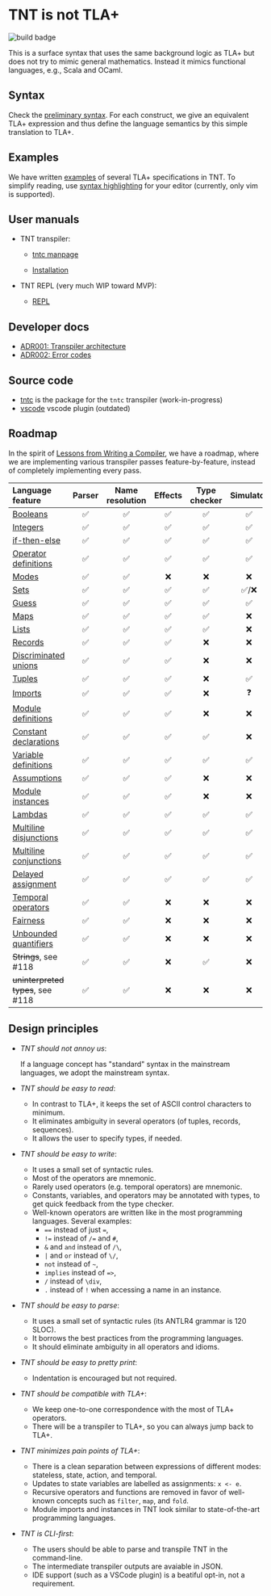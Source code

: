 # TNT is not TLA+

![build badge](https://github.com/informalsystems/tnt/actions/workflows/main.yml/badge.svg)

This is a surface syntax that uses the same background logic as TLA+ but does
not try to mimic general mathematics. Instead it mimics functional languages,
e.g., Scala and OCaml.

## Syntax

Check the [preliminary syntax](./doc/lang.md). For each construct, we give
an equivalent TLA+ expression and thus define the language semantics by
this simple translation to TLA+.

## Examples

We have written [examples](./examples) of several TLA+ specifications in TNT.
To simplify reading, use [syntax highlighting](./editor-plugins) for your
editor (currently, only vim is supported).

## User manuals

 - TNT transpiler:
   - [tntc manpage](./doc/tntc.md)

   - [Installation](./tntc/README.md)

 - TNT REPL (very much WIP toward MVP):
   - [REPL](./doc/repl.md)

## Developer docs

 - [ADR001: Transpiler architecture](./doc/adr001-transpiler-architecture.md)
 - [ADR002: Error codes](./doc/adr002-errors.md)

## Source code

 - [tntc](./tntc) is the package for the `tntc` transpiler (work-in-progress)
 - [vscode](./vscode) vscode plugin (outdated)

## Roadmap

In the spirit of [Lessons from Writing a Compiler][], we have a roadmap, where
we are implementing various transpiler passes feature-by-feature, instead of
completely implementing every pass.

| Language feature                  | Parser             | Name resolution    | Effects            | Type checker       | Simulator          | To-Apalache | Tutorials |
| :---------------                  | :----:             | :-------------:    | :-----:            | :----------:       | :-------:          | :---------: | :-------: |
| [Booleans][]                      | :white_check_mark: | :white_check_mark: | :white_check_mark: | :white_check_mark: | :white_check_mark: | :x:         | :x:       |
| [Integers][]                      | :white_check_mark: | :white_check_mark: | :white_check_mark: | :white_check_mark: | :white_check_mark: | :x:         | :x:       |
| [if-then-else][]                  | :white_check_mark: | :white_check_mark: | :white_check_mark: | :white_check_mark: | :white_check_mark: | :x:         | :x:       |
| [Operator definitions][]          | :white_check_mark: | :white_check_mark: | :white_check_mark: | :white_check_mark: | :white_check_mark: | :x:         | :x:       |
| [Modes][]                         | :white_check_mark: | :white_check_mark: | :x:                | :x:                | :x:                | :x:         | :x:       |
| [Sets][]                          | :white_check_mark: | :white_check_mark: | :white_check_mark: | :white_check_mark: | :white_check_mark:/:x: | :x:     | :x:       |
| [Guess][]                         | :white_check_mark: | :white_check_mark: | :white_check_mark: | :white_check_mark: | :white_check_mark: | :x:         | :x:       |
| [Maps][]                          | :white_check_mark: | :white_check_mark: | :white_check_mark: | :white_check_mark: | :x:                | :x:         | :x:       |
| [Lists][]                         | :white_check_mark: | :white_check_mark: | :white_check_mark: | :white_check_mark: | :x:                | :x:         | :x:       |
| [Records][]                       | :white_check_mark: | :white_check_mark: | :white_check_mark: | :x:                | :x:                | :x:         | :x:       |
| [Discriminated unions][]          | :white_check_mark: | :white_check_mark: | :white_check_mark: | :x:                | :x:                | :x:         | :x:       |
| [Tuples][]                        | :white_check_mark: | :white_check_mark: | :white_check_mark: | :x:                | :white_check_mark: | :x:         | :x:       |
| [Imports][]                       | :white_check_mark: | :white_check_mark: | :white_check_mark: | :x:                | :question:         | :x:         | :x:       |
| [Module definitions][]            | :white_check_mark: | :white_check_mark: | :white_check_mark: | :x:                | :x:                | :x:         | :x:       |
| [Constant declarations][]         | :white_check_mark: | :white_check_mark: | :white_check_mark: | :white_check_mark: | :x:                | :x:         | :x:       |
| [Variable definitions][]          | :white_check_mark: | :white_check_mark: | :white_check_mark: | :white_check_mark: | :white_check_mark: | :x:         | :x:       |
| [Assumptions][]                   | :white_check_mark: | :white_check_mark: | :white_check_mark: | :x:                | :x:                | :x:         | :x:       |
| [Module instances][]              | :white_check_mark: | :white_check_mark: | :white_check_mark: | :x:                | :x:                | :x:         | :x:       |
| [Lambdas][]                       | :white_check_mark: | :white_check_mark: | :white_check_mark: | :white_check_mark: | :white_check_mark: | :x:         | :x:       |
| [Multiline disjunctions][]        | :white_check_mark: | :white_check_mark: | :white_check_mark: | :white_check_mark: | :white_check_mark: | :x:         | :x:       |
| [Multiline conjunctions][]        | :white_check_mark: | :white_check_mark: | :white_check_mark: | :white_check_mark: | :white_check_mark: | :x:         | :x:       |
| [Delayed assignment][]            | :white_check_mark: | :white_check_mark: | :white_check_mark: | :white_check_mark: | :white_check_mark: | :x:         | :x:       |
| [Temporal operators][]            | :white_check_mark: | :white_check_mark: | :x:                | :x:                | :x:                | :x:         | :x:       |
| [Fairness][]                      | :white_check_mark: | :white_check_mark: | :x:                | :x:                | :x:                | :x:         | :x:       |
| [Unbounded quantifiers][]         | :white_check_mark: | :white_check_mark: | :x:                | :x:                | :x:                | :x:         | :x:       |
| ~~Strings~~, see #118             | :white_check_mark: | :white_check_mark: | :x:                | :white_check_mark: | :x:                | :x:         | :x:       |
| ~~uninterpreted types~~, see #118 | :white_check_mark: | :white_check_mark: | :x:                | :x:                | :x:                | :x:         | :x:       |

## Design principles

 - *TNT should not annoy us*:

   If a language concept has "standard" syntax in the mainstream languages,
   we adopt the mainstream syntax.

 - *TNT should be easy to read*:
    - In contrast to TLA+, it keeps the set of ASCII control characters to minimum.
    - It eliminates ambiguity in several operators (of tuples, records, sequences).
    - It allows the user to specify types, if needed.

 - *TNT should be easy to write*:
    - It uses a small set of syntactic rules.
    - Most of the operators are mnemonic.
    - Rarely used operators (e.g. temporal operators) are mnemonic.
    - Constants, variables, and operators may be annotated with types,
      to get quick feedback from the type checker.
    - Well-known operators are written like in the most programming languages.
      Several examples:
        * `==` instead of just `=`,
        * `!=` instead of `/=` and `#`,
        * `&` and `and` instead of `/\`,
        * `|` and `or` instead of `\/`,
        * `not` instead of `~`,
        * `implies` instead of `=>`,
        * `/` instead of `\div`,
        * `.` instead of `!` when accessing a name in an instance.

 - *TNT should be easy to parse*: 
    - It uses a small set of syntactic rules (its ANTLR4 grammar is 120 SLOC).
    - It borrows the best practices from the programming languages.
    - It should eliminate ambiguity in all operators and idioms.

 - *TNT should be easy to pretty print*: 
    - Indentation is encouraged but not required.

 - *TNT should be compatible with TLA+*:
    - We keep one-to-one correspondence with the most of TLA+ operators.
    - There will be a transpiler to TLA+, so you can always jump back to TLA+.

 - *TNT minimizes pain points of TLA+*:
    - There is a clean separation between expressions of different modes:
        stateless, state, action, and temporal.
    - Updates to state variables are labelled as assignments: `x <- e`.
    - Recursive operators and functions are removed in favor of
      well-known concepts such as `filter`, `map`, and `fold`.
    - Module imports and instances in TNT look similar to state-of-the-art
      programming languages.

 - *TNT is CLI-first*:
    - The users should be able to parse and transpile TNT in the command-line.
    - The intermediate transpiler outputs are avaiable in JSON.
    - IDE support (such as a VSCode plugin) is a beatiful opt-in, not a requirement.

[Lessons from Writing a Compiler]: https://borretti.me/article/lessons-writing-compiler
[Imports]: ./doc/lang.md#imports-1
[Module definitions]: ./doc/lang.md#module-definition
[Constant declarations]: ./doc/lang.md#constant-declarations
[Assumptions]: ./doc/lang.md#assumptions
[Variable definitions]: ./doc/lang.md#variable-definitions
[Operator definitions]: ./doc/lang.md#variable-definitions
[Module instances]: ./doc/lang.md#module-instances
[Lambdas]: ./doc/lang.md#lambdas-aka-anonymous-operators
[Booleans]: ./doc/lang.md#boolean-operators-and-equality
[Integers]: ./doc/lang.md#integers
[Sets]: ./doc/lang.md#sets
[Lists]: ./doc/lang.md#lists-aka-sequences
[Multiline disjunctions]: ./doc/lang.md#multiline-disjunctions
[Multiline conjunctions]: ./doc/lang.md#multiline-conjunctions
[if-then-else]: ./doc/lang.md#condition
[Guess]: ./doc/lang.md#existential-quantifier-and-non-deterministic-choice
[Maps]: ./doc/lang.md#maps-aka-functions
[Records]: ./doc/lang.md#records
[Discriminated unions]: ./doc/lang.md#discriminated-unions
[Tuples]: ./doc/lang.md#tuples
[Delayed assignment]: ./doc/lang.md#delayed-assignment
[Temporal operators]: ./doc/lang.md#temporal-operators
[Fairness]: ./doc/lang.md#fairness
[Unbounded quantifiers]: ./doc/lang.md#unbounded-quantifiers
[Modes]: ./doc/lang.md#modes
